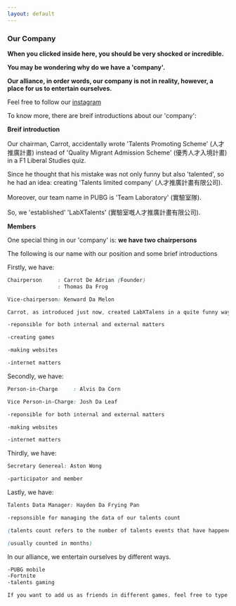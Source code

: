 ```yaml
---
layout: default
---
```


### Our Company
 
__When you clicked inside here, you should be very shocked or incredible.__

__You may be wondering why do we have a 'company'.__
 
__Our alliance, in order words, our company is not in reality, however, a place for us to entertain ourselves.__

Feel free to follow our [instagram](https://www.instagram.com/labxtalents/)

To know more, there are breif introductions about our 'company':

**Breif introduction**

Our chairman, Carrot, accidentally wrote 'Talents Promoting Scheme' (人才推廣計畫) instead of 'Quality Migrant Admission Scheme' (優秀人才入境計畫) in a F1 Liberal Studies quiz.

Since he thought that his mistake was not only funny but also 'talented', so he had an idea: creating 'Talents limited company' (人才推廣計畫有限公司).

Moreover, our team name in PUBG is 'Team Laboratory' (實驗室隊).

So, we 'established' 'LabXTalents' (實驗室嘅人才推廣計畫有限公司).

**Members**

One special thing in our 'company' is: **we have two chairpersons**

The following is our name with our position and some brief introductions



Firstly, we have:

```css
Chairperson     : Carrot De Adrian (Founder)
                : Thomas Da Frog

Vice-chairperson: Kenward Da Melon
```
```css
Carrot, as introduced just now, created LabXTalens in a quite funny way.

-reponsible for both internal and external matters

-creating games

-making websites

-internet matters
```

Secondly, we have:

```css
Person-in-Charge     : Alvis Da Corn

Vice Person-in-Charge: Josh Da Leaf
```

```css
-reponsible for both internal and external matters

-making websites

-internet matters
```

Thirdly, we have:

```css
Secretary Genereal: Aston Wong
```

```css
-participator and member
```

Lastly, we have:

```css
Talents Data Manager: Hayden Da Frying Pan
```

```css
-repsonsible for managing the data of our talents count

(talents count refers to the number of talents events that have happened)

(usually counted in months)
```

In our alliance, we entertain ourselves by different ways.

```css
-PUBG mobile
-Fortnite
-talents gaming
```
```css
If you want to add us as friends in different games, feel free to type below!
```
